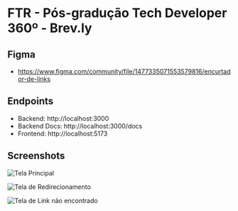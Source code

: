 # FTR - Pós-gradução Tech Developer 360º - Brev.ly

## Figma

- https://www.figma.com/community/file/1477335071553579816/encurtador-de-links

## Endpoints

- Backend: http://localhost:3000
- Backend Docs: http://localhost:3000/docs
- Frontend: http://localhost:5173
 
## Screenshots

![Tela Principal](https://github.com/user-attachments/assets/ed30c74c-1035-4375-8001-2f105061b394)

![Tela de Redirecionamento](https://github.com/user-attachments/assets/ba087a63-b616-4e3a-b8ea-c0c36469a4c1)

![Tela de Link não encontrado](https://github.com/user-attachments/assets/083f2b21-9c33-419a-956c-a9b5fbc5a826)

